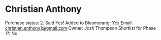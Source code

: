 # Christian Anthony

Purchase status: 2. Said Yes!
Added to Bloomerang: Yes
Email: christian.anthony1@gmail.com
Owner: Josh Thompson
Shortlist for Phase 1?: No